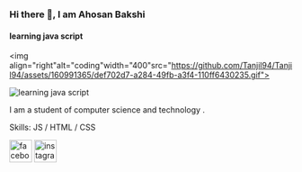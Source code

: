 ### Hi there 👋, I am Ahosan Bakshi
#### learning java script
<img align="right"alt="coding"width="400"src="https://github.com/Tanjil94/Tanjil94/assets/160991365/def702d7-a284-49fb-a3f4-110ff6430235.gif">

![learning java script](https://scontent.fdac7-1.fna.fbcdn.net/v/t39.30808-6/332278893_6335290916516008_2352747571073130569_n.jpg?_nc_cat=106&ccb=1-7&_nc_sid=783fdb&_nc_eui2=AeHxGuQQTVeAldfGMBQK95znfZeyTxS-chp9l7JPFL5yGsSruYmuf5fMKKxQpTAyvsauYHW-6oh5AR3QtnSL9Qal&_nc_ohc=OILUGwIUEpwAX80R08a&_nc_ht=scontent.fdac7-1.fna&oh=00_AfBXdh-cfKP4fu0B1J4A1muc4a3668ppeGnuVfUM1tbctw&oe=65DD22CD)

I am a student of computer science and technology .

Skills: JS / HTML / CSS

 [<img src='https://cdn.jsdelivr.net/npm/simple-icons@3.0.1/icons/facebook.svg' alt='facebook' height='40'>](https://www.facebook.com/B.M.AhiTanjil)  [<img src='https://cdn.jsdelivr.net/npm/simple-icons@3.0.1/icons/instagram.svg' alt='instagram' height='40'>](https://www.instagram.com/shiktobakshi/)  

